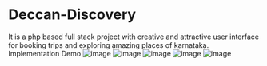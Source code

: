 # Deccan-Discovery
It is a php based full stack project with creative and attractive user interface for booking trips and exploring amazing places of karnataka.
Implementation Demo
![image](https://github.com/Nngm123/Deccan-Discovery/assets/142177082/42a53519-e84e-4dbe-945d-6f3d1867004a)
![image](https://github.com/Nngm123/Deccan-Discovery/assets/142177082/2ede1f51-1316-4ffe-911e-de2c08012b0b)
![image](https://github.com/Nngm123/Deccan-Discovery/assets/142177082/55bc93a0-c3a9-451b-9ef4-76007c86c483)
![image](https://github.com/Nngm123/Deccan-Discovery/assets/142177082/40166597-7375-49c2-9446-0990345b9a10)
![image](https://github.com/Nngm123/Deccan-Discovery/assets/142177082/e48adcb9-5d10-456f-b330-e82c34c8aba6)



